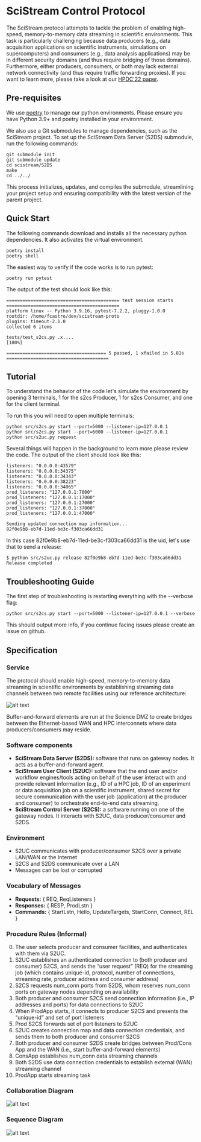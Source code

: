 # SciStream Control Protocol
The SciStream protocol attempts to tackle the problem of enabling high-speed,
memory-to-memory data streaming in scientific environments.
This task is particularly challenging because data producers
(e.g., data acquisition applications on scientific instruments, simulations on supercomputers)
and consumers (e.g., data analysis applications) may be in different security domains
(and thus require bridging of those domains).
Furthermore, either producers, consumers, or both may lack external network connectivity (and thus require traffic forwarding proxies).
If you want to learn more, please take a look at our [HPDC'22 paper](https://dl.acm.org/doi/abs/10.1145/3502181.3531475).

## Pre-requisites
We use [poetry](https://python-poetry.org/docs/) to manage our python environments. Please ensure you have Python 3.9+ and poetry installed in your environment.

We also use a Git submodules to manage dependencies, such as the SciStream project. To set up the SciStream Data Server (S2DS) submodule, run the following commands:

~~~
git submodule init
git submodule update
cd scistream/S2DS
make
cd ../../
~~~

This process initializes, updates, and compiles the submodule, streamlining your project setup and ensuring compatibility with the latest version of the parent project.

## Quick Start

The following commands download and installs all the necessary python dependencies. It also activates the virtual environment.

~~~
poetry install
poetry shell
~~~~

The easiest way to verify if the code works is to run pytest:

~~~
poetry run pytest
~~~

The output of the test should look like this:

~~~
========================================== test session starts ==========================================
platform linux -- Python 3.9.16, pytest-7.2.2, pluggy-1.0.0
rootdir: /home/fcastro/dev/scistream-proto
plugins: timeout-2.1.0
collected 6 items                                                                                       

tests/test_s2cs.py .x....                                                                         [100%]

===================================== 5 passed, 1 xfailed in 5.81s ======================================
~~~

## Tutorial

To understand the behavior of the code let's simulate the environment by opening 3 terminals, 1 for the s2cs Producer, 1 for s2cs Consumer, and one for the client terminal.

To run this you will need to open multiple terminals:

~~~
python src/s2cs.py start --port=5000 --listener-ip=127.0.0.1
python src/s2cs.py start --port=6000 --listener-ip=127.0.0.1
python src/s2uc.py request
~~~

Several things will happen in the background to learn more please review the code. The output of the client should look like this:

~~~
listeners: "0.0.0.0:43579"
listeners: "0.0.0.0:34375"
listeners: "0.0.0.0:34343"
listeners: "0.0.0.0:38223"
listeners: "0.0.0.0:34865"
prod_listeners: "127.0.0.1:7000"
prod_listeners: "127.0.0.1:17000"
prod_listeners: "127.0.0.1:27000"
prod_listeners: "127.0.0.1:37000"
prod_listeners: "127.0.0.1:47000"

Sending updated connection map information...
82f0e9b8-eb7d-11ed-be3c-f303ca66dd31
~~~
In this case 82f0e9b8-eb7d-11ed-be3c-f303ca66dd31 is the uid, let's use that to send a release:
~~~
$ python src/s2uc.py release 82f0e9b8-eb7d-11ed-be3c-f303ca66dd31
Release completed
~~~
## Troubleshooting Guide

The first step of troubleshooting is restarting everything with the --verbose flag:
~~~
python src/s2cs.py start --port=5000 --listener-ip=127.0.0.1 --verbose
~~~

This should output more info, if you continue facing issues please create an issue on github.
## Specification

### Service
The protocol should enable high-speed, memory-to-memory data streaming in scientific environments
by establishing streaming data channels between two remote facilities using our reference architecture:

![alt text](figures/simple-arch.png "SciStream architecture")

Buffer-and-forward elements are run at the Science DMZ to create bridges between the Ethernet-based WAN and HPC interconnets where data producers/consumers may reside.

### Software components
* **SciStream Data Server (S2DS):** software that runs on gateway nodes. It acts as a buffer-and-forward agent.
* **SciStream User Client (S2UC):** software that the end user and/or workflow engines/tools acting on behalf of the user interact with and provide relevant information (e.g., ID of a HPC job, ID of an experiment or data acquisition job on a scientific instrument, shared secret for secure communication with the user job (application) at the producer and consumer) to orchestrate end-to-end data streaming.
* **SciStream Control Server (S2CS):** a software running on one of the gateway nodes. It interacts with S2UC, data producer/consumer and S2DS.

### Environment
* S2UC communicates with producer/consumer S2CS over a private LAN/WAN or the Internet
* S2CS and S2DS communicate over a LAN
* Messages can be lost or corrupted

### Vocabulary of Messages
* **Requests:** { REQ, ReqListeners }
* **Responses:** { RESP, ProdLstn }
* **Commands:** { StartLstn, Hello, UpdateTargets, StartConn, Connect, REL }

### Procedure Rules (Informal)
0. The user selects producer and consumer facilities, and authenticates with them via S2UC.
1. S2UC establishes an authenticated connection to (both producer and consumer) S2CS, and sends the “user request” (REQ) for the streaming job (which contains unique-id, protocol, number of connections, streaming rate, producer address and consumer address)
2. S2CS requests num_conn ports from S2DS, whom reserves num_conn ports on gateway nodes depending on availability
3. Both producer and consumer S2CS send connection information (i.e., IP addresses and ports) for data connections to S2UC
4. When ProdApp starts, it connects to producer S2CS and presents the “unique-id” and set of port listeners
5. Prod S2CS forwards set of port listeners to S2UC
6. S2UC creates connection map and data connection credentials, and sends them to both producer and consumer S2CS
7. Both producer and consumer S2DS create bridges between Prod/Cons App and the WAN (i.e., start buffer-and-forward elements)
8. ConsApp establishes num_conn data streaming channels
9. Both S2DS use data connection credentials to establish external (WAN) streaming channel
10. ProdApp starts streaming task

### Collaboration Diagram

![alt text](figures/collaboration-diagram.png "SciStream collaboration diagram")

### Sequence Diagram

![alt text](figures/scistream-protocol-simple.png "SciStream sequence diagram")
